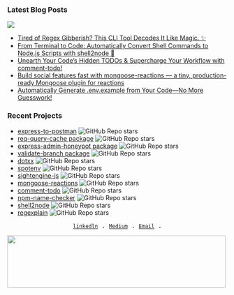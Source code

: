 ### Latest Blog Posts
<a href="https://dev.to/silentwatcher_95"><img src="https://img.shields.io/badge/dev.to-0A0A0A?style=for-the-badge&logo=devdotto&logoColor=white"/></a>

<!-- BLOG-POST-LIST:START -->
- [Tired of Regex Gibberish? This CLI Tool Decodes It Like Magic. ✨](https://dev.to/silentwatcher_95/tired-of-regex-gibberish-this-cli-tool-decodes-it-like-magic-374i)
- [From Terminal to Code: Automatically Convert Shell Commands to Node.js Scripts with shell2node 🍃](https://dev.to/silentwatcher_95/from-terminal-to-code-automatically-convert-shell-commands-to-nodejs-scripts-with-shell2node-4853)
- [Unearth Your Code’s Hidden TODOs &amp; Supercharge Your Workflow with comment-todo!](https://dev.to/silentwatcher_95/unearth-your-codes-hidden-todos-supercharge-your-workflow-with-comment-todo-24j8)
- [Build social features fast with mongoose-reactions — a tiny, production-ready Mongoose plugin for reactions](https://dev.to/silentwatcher_95/build-social-features-fast-with-mongoose-reactions-a-tiny-production-ready-mongoose-plugin-for-41i5)
- [Automatically Generate .env.example from Your Code—No More Guesswork!](https://dev.to/silentwatcher_95/automatically-generate-envexample-from-your-code-no-more-guesswork-8i5)
<!-- BLOG-POST-LIST:END -->

### Recent Projects
- [express-to-postman](https://www.npmjs.com/package/express-to-postman) ![GitHub Repo stars](https://img.shields.io/github/stars/Silent-Watcher/express-to-postman?style=flat)
- [req-query-cache package](https://www.npmjs.com/package/req-query-cache) ![GitHub Repo stars](https://img.shields.io/github/stars/Silent-Watcher/req-query-cache?style=flat)
- [express-admin-honeypot package](https://www.npmjs.com/package/express-admin-honeypot)  ![GitHub Repo stars](https://img.shields.io/github/stars/Silent-Watcher/express-admin-honeypot?style=flat)
- [validate-branch package](https://www.npmjs.com/package/validate-branch) ![GitHub Repo stars](https://img.shields.io/github/stars/Silent-Watcher/branch-lint?style=flat)
- [dotxx](https://www.npmjs.com/package/dotxx) ![GitHub Repo stars](https://img.shields.io/github/stars/Silent-Watcher/dotx?style=flat)
- [spotenv](https://github.com/Silent-Watcher/spotenv) ![GitHub Repo stars](https://img.shields.io/github/stars/Silent-Watcher/spotenv?style=flat)
- [sightengine-js](https://github.com/Silent-Watcher/sightenginejs) ![GitHub Repo stars](https://img.shields.io/github/stars/Silent-Watcher/sightenginejs?style=flat)
- [mongoose-reactions](https://github.com/Silent-Watcher/mongoose-reactions) ![GitHub Repo stars](https://img.shields.io/github/stars/Silent-Watcher/mongoose-reactions?style=flat)
- [comment-todo](https://github.com/Silent-Watcher/comment-todo) ![GitHub Repo stars](https://img.shields.io/github/stars/Silent-Watcher/comment-todo?style=flat)
- [npm-name-checker](https://github.com/Silent-Watcher/npm-name-checker) ![GitHub Repo stars](https://img.shields.io/github/stars/Silent-Watcher/npm-name-checker?style=flat)
- [shell2node](https://github.com/Silent-Watcher/shell2node) ![GitHub Repo stars](https://img.shields.io/github/stars/Silent-Watcher/shell2node?style=flat)
- [regexplain](https://github.com/Silent-Watcher/regexplain) ![GitHub Repo stars](https://img.shields.io/github/stars/Silent-Watcher/regexplain?style=flat)
  
<p align="center">
  <samp>
        <a href="https://www.linkedin.com/in/alitte/"><code>linkedln</code></a> .    
        <a href="https://medium.com/@backendwithali"><code>Medium</code></a> .
        <a href="mailto:backendwithali@gmail.com"><code>Email</code></a> .
  </samp>
</p>


<a href="https://www.gitanimals.org/en_US?utm_medium=image&utm_source=Silent-Watcher&utm_content=line">
  <img
    src="https://render.gitanimals.org/lines/Silent-Watcher"
    width="500"
    height="120"
  />
</a>
  
